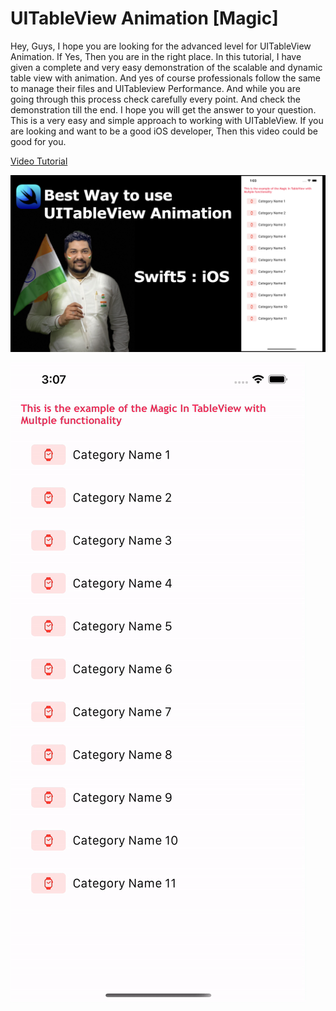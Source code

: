 # UITableView Animation [Magic]

Hey, Guys, I hope you are looking for the advanced level for UITableView Animation. If Yes, Then you are in the right place. In this tutorial, I have given a complete and very easy demonstration of the scalable and dynamic table view with animation. And yes of course professionals follow the same to manage their files and UITableview Performance. And while you are going through this process check carefully every point. And check the demonstration till the end. I hope you will get the answer to your question. This is a very easy and simple approach to working with UITableView. If you are looking and want to be a good iOS developer, Then this video could be good for you.

[Video Tutorial](https://youtu.be/rUxgJLQoh9s)



![alt text](https://github.com/pushpendra996/table-view-magic/blob/main/UITableView.jpeg?raw=true)


![alt text](https://github.com/pushpendra996/table-view-magic/blob/main/UITableView.gif?raw=true)
